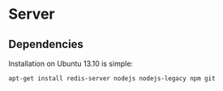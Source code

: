 # Server


## Dependencies

Installation on Ubuntu 13.10 is simple:

`apt-get install redis-server nodejs nodejs-legacy npm git`
